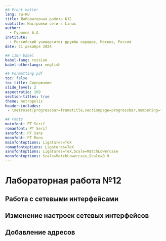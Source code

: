 ```yaml
---
## Front matter
lang: ru-RU
title: Лабораторная работа №12
subtitle: Настройки сети в Linux
author:
  - Гурылев А.А
institute:
  - Российский университет дружбы народов, Москва, Россия
date: 21 декабря 2024

## i18n babel
babel-lang: russian
babel-otherlangs: english

## Formatting pdf
toc: false
toc-title: Содержание
slide_level: 2
aspectratio: 169
section-titles: true
theme: metropolis
header-includes:
 - \metroset{progressbar=frametitle,sectionpage=progressbar,numbering=fraction}

## Fonts
mainfont: PT Serif
romanfont: PT Serif
sansfont: PT Sans
monofont: PT Mono
mainfontoptions: Ligatures=TeX
romanfontoptions: Ligatures=TeX
sansfontoptions: Ligatures=TeX,Scale=MatchLowercase
monofontoptions: Scale=MatchLowercase,Scale=0.9
---
```


# Лабораторная работа №12

## Работа с сетевыми интерфейсами



## Изменение настроек сетевых интерфейсов



## Добавление адресов





